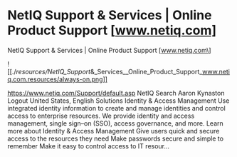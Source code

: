 # NetIQ Support & Services | Online Product Support [www.netiq.com]

NetIQ Support & Services | Online Product Support \[www.netiq.com\]

![[./_resources/NetIQ_Support_&_Services__Online_Product_Support_www.netiq.com.resources/always-on.png]]

<https://www.netiq.com/Support/default.asp>
NetIQ Search Aaron Kynaston Logout United States, English Solutions Identity & Access Management Use integrated identity information to create and manage identities and control access to enterprise resources. We provide identity and access management, single sign–on (SSO), access governance, and more. Learn more about Identity & Access Management Give users quick and secure access to the resources they need Make passwords secure and simple to remember Make it easy to control access to IT resour...
